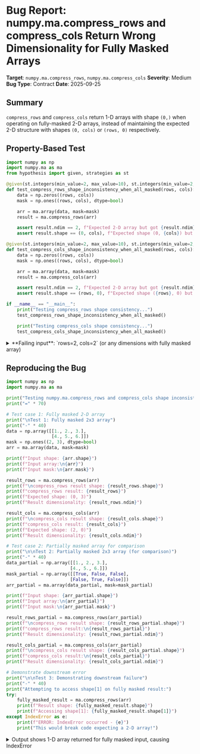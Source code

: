 # Bug Report: numpy.ma.compress_rows and compress_cols Return Wrong Dimensionality for Fully Masked Arrays

**Target**: `numpy.ma.compress_rows`, `numpy.ma.compress_cols`
**Severity**: Medium
**Bug Type**: Contract
**Date**: 2025-09-25

## Summary

`compress_rows` and `compress_cols` return 1-D arrays with shape `(0,)` when operating on fully-masked 2-D arrays, instead of maintaining the expected 2-D structure with shapes `(0, cols)` or `(rows, 0)` respectively.

## Property-Based Test

```python
import numpy as np
import numpy.ma as ma
from hypothesis import given, strategies as st

@given(st.integers(min_value=2, max_value=10), st.integers(min_value=2, max_value=10))
def test_compress_rows_shape_inconsistency_when_all_masked(rows, cols):
    data = np.zeros((rows, cols))
    mask = np.ones((rows, cols), dtype=bool)

    arr = ma.array(data, mask=mask)
    result = ma.compress_rows(arr)

    assert result.ndim == 2, f"Expected 2-D array but got {result.ndim}-D array"
    assert result.shape == (0, cols), f"Expected shape (0, {cols}) but got {result.shape}"

@given(st.integers(min_value=2, max_value=10), st.integers(min_value=2, max_value=10))
def test_compress_cols_shape_inconsistency_when_all_masked(rows, cols):
    data = np.zeros((rows, cols))
    mask = np.ones((rows, cols), dtype=bool)

    arr = ma.array(data, mask=mask)
    result = ma.compress_cols(arr)

    assert result.ndim == 2, f"Expected 2-D array but got {result.ndim}-D array"
    assert result.shape == (rows, 0), f"Expected shape ({rows}, 0) but got {result.shape}"

if __name__ == "__main__":
    print("Testing compress_rows shape consistency...")
    test_compress_rows_shape_inconsistency_when_all_masked()

    print("Testing compress_cols shape consistency...")
    test_compress_cols_shape_inconsistency_when_all_masked()
```

<details>

<summary>
**Failing input**: `rows=2, cols=2` (or any dimensions with fully masked array)
</summary>
```
Testing compress_rows shape consistency...
Traceback (most recent call last):
  File "/home/npc/pbt/agentic-pbt/worker_/39/hypo.py", line 29, in <module>
    test_compress_rows_shape_inconsistency_when_all_masked()
    ~~~~~~~~~~~~~~~~~~~~~~~~~~~~~~~~~~~~~~~~~~~~~~~~~~~~~~^^
  File "/home/npc/pbt/agentic-pbt/worker_/39/hypo.py", line 6, in test_compress_rows_shape_inconsistency_when_all_masked
    def test_compress_rows_shape_inconsistency_when_all_masked(rows, cols):
                   ^^^
  File "/home/npc/miniconda/lib/python3.13/site-packages/hypothesis/core.py", line 2124, in wrapped_test
    raise the_error_hypothesis_found
  File "/home/npc/pbt/agentic-pbt/worker_/39/hypo.py", line 13, in test_compress_rows_shape_inconsistency_when_all_masked
    assert result.ndim == 2, f"Expected 2-D array but got {result.ndim}-D array"
           ^^^^^^^^^^^^^^^^
AssertionError: Expected 2-D array but got 1-D array
Falsifying example: test_compress_rows_shape_inconsistency_when_all_masked(
    # The test always failed when commented parts were varied together.
    rows=2,  # or any other generated value
    cols=2,  # or any other generated value
)
```
</details>

## Reproducing the Bug

```python
import numpy as np
import numpy.ma as ma

print("Testing numpy.ma.compress_rows and compress_cols shape inconsistency")
print("=" * 70)

# Test case 1: Fully masked 2-D array
print("\nTest 1: Fully masked 2x3 array")
print("-" * 40)
data = np.array([[1., 2., 3.],
                 [4., 5., 6.]])
mask = np.ones((2, 3), dtype=bool)
arr = ma.array(data, mask=mask)

print(f"Input shape: {arr.shape}")
print(f"Input array:\n{arr}")
print(f"Input mask:\n{arr.mask}")

result_rows = ma.compress_rows(arr)
print(f"\ncompress_rows result shape: {result_rows.shape}")
print(f"compress_rows result: {result_rows}")
print(f"Expected shape: (0, 3)")
print(f"Result dimensionality: {result_rows.ndim}")

result_cols = ma.compress_cols(arr)
print(f"\ncompress_cols result shape: {result_cols.shape}")
print(f"compress_cols result: {result_cols}")
print(f"Expected shape: (2, 0)")
print(f"Result dimensionality: {result_cols.ndim}")

# Test case 2: Partially masked array for comparison
print("\n\nTest 2: Partially masked 2x3 array (for comparison)")
print("-" * 40)
data_partial = np.array([[1., 2., 3.],
                        [4., 5., 6.]])
mask_partial = np.array([[True, False, False],
                        [False, True, False]])
arr_partial = ma.array(data_partial, mask=mask_partial)

print(f"Input shape: {arr_partial.shape}")
print(f"Input array:\n{arr_partial}")
print(f"Input mask:\n{arr_partial.mask}")

result_rows_partial = ma.compress_rows(arr_partial)
print(f"\ncompress_rows result shape: {result_rows_partial.shape}")
print(f"compress_rows result:\n{result_rows_partial}")
print(f"Result dimensionality: {result_rows_partial.ndim}")

result_cols_partial = ma.compress_cols(arr_partial)
print(f"\ncompress_cols result shape: {result_cols_partial.shape}")
print(f"compress_cols result:\n{result_cols_partial}")
print(f"Result dimensionality: {result_cols_partial.ndim}")

# Demonstrate downstream error
print("\n\nTest 3: Demonstrating downstream failure")
print("-" * 40)
print("Attempting to access shape[1] on fully masked result:")
try:
    fully_masked_result = ma.compress_rows(arr)
    print(f"Result shape: {fully_masked_result.shape}")
    print(f"Accessing shape[1]: {fully_masked_result.shape[1]}")
except IndexError as e:
    print(f"ERROR: IndexError occurred - {e}")
    print("This would break code expecting a 2-D array!")
```

<details>

<summary>
Output shows 1-D array returned for fully masked input, causing IndexError
</summary>
```
Testing numpy.ma.compress_rows and compress_cols shape inconsistency
======================================================================

Test 1: Fully masked 2x3 array
----------------------------------------
Input shape: (2, 3)
Input array:
[[-- -- --]
 [-- -- --]]
Input mask:
[[ True  True  True]
 [ True  True  True]]

compress_rows result shape: (0,)
compress_rows result: []
Expected shape: (0, 3)
Result dimensionality: 1

compress_cols result shape: (0,)
compress_cols result: []
Expected shape: (2, 0)
Result dimensionality: 1


Test 2: Partially masked 2x3 array (for comparison)
----------------------------------------
Input shape: (2, 3)
Input array:
[[-- 2.0 3.0]
 [4.0 -- 6.0]]
Input mask:
[[ True False False]
 [False  True False]]

compress_rows result shape: (0, 3)
compress_rows result:
[]
Result dimensionality: 2

compress_cols result shape: (2, 1)
compress_cols result:
[[3.]
 [6.]]
Result dimensionality: 2


Test 3: Demonstrating downstream failure
----------------------------------------
Attempting to access shape[1] on fully masked result:
Result shape: (0,)
ERROR: IndexError occurred - tuple index out of range
This would break code expecting a 2-D array!
```
</details>

## Why This Is A Bug

This violates the expected behavior of `compress_rows` and `compress_cols` in multiple ways:

1. **Dimensionality Contract Violation**: These functions are explicitly documented to work with 2-D arrays and should maintain 2-D output structure. The functions raise `NotImplementedError` for non-2D inputs, establishing a clear 2-D contract.

2. **Inconsistent Behavior**: The functions return 2-D arrays when partially masked but 1-D arrays when fully masked. This inconsistency is not documented and breaks the principle of least surprise.

3. **Semantic Violation**: Functions named `compress_rows` and `compress_cols` inherently operate on rows and columns - 2-D concepts. A 1-D array has neither rows nor columns.

4. **Documentation Contradiction**: All examples in the documentation show 2-D outputs. The docstrings state these functions "suppress whole rows/columns" which implies maintaining the 2-D structure with fewer rows or columns.

5. **Downstream Failures**: Code that correctly expects `shape[1]` to exist (since input must be 2-D) will crash with `IndexError: tuple index out of range`.

## Relevant Context

The root cause is in the `compress_nd` function at line 948 of `/home/npc/pbt/agentic-pbt/envs/numpy_env/lib/python3.13/site-packages/numpy/ma/extras.py`:

```python
# All is masked: return empty
if m.all():
    return nxarray([])  # This always returns 1-D array
```

This unconditionally returns a 1-D empty array, ignoring the `axis` parameter and original array dimensions.

The functions work correctly for partially masked arrays because the filtering logic preserves dimensions:
```python
for ax in axis:
    axes = tuple(list(range(ax)) + list(range(ax + 1, x.ndim)))
    data = data[(slice(None),) * ax + (~m.any(axis=axes),)]
```

Documentation references:
- numpy.ma.compress_rows: https://numpy.org/doc/stable/reference/generated/numpy.ma.compress_rows.html
- numpy.ma.compress_cols: https://numpy.org/doc/stable/reference/generated/numpy.ma.compress_cols.html

## Proposed Fix

```diff
--- a/numpy/ma/extras.py
+++ b/numpy/ma/extras.py
@@ -944,8 +944,18 @@ def compress_nd(x, axis=None):
     # Nothing is masked: return x
     if m is nomask or not m.any():
         return x._data
     # All is masked: return empty
     if m.all():
-        return nxarray([])
+        # Preserve the shape based on the axis parameter
+        if axis is None:
+            # All axes compressed: return empty array with all dims 0
+            new_shape = tuple(0 for _ in x.shape)
+        else:
+            # Only specified axes compressed: preserve other dimensions
+            new_shape = list(x.shape)
+            for ax in axis:
+                new_shape[ax] = 0
+            new_shape = tuple(new_shape)
+        return np.empty(new_shape, dtype=x.dtype)
     # Filter elements through boolean indexing
     data = x._data
     for ax in axis:
```